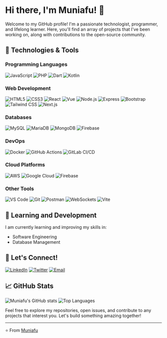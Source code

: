 # Hi there, I'm Muniafu! 👋

Welcome to my GitHub profile! I'm a passionate technologist, programmer, and lifelong learner. Here, you'll find an array of projects that I've been working on, along with contributions to the open-source community.

## 🔧 Technologies & Tools
### Programming Languages
![JavaScript](https://img.shields.io/badge/-JavaScript-F7DF1E?style=flat&logo=javascript&logoColor=white)
![PHP](https://img.shields.io/badge/-PHP-777BB4?style=flat&logo=php&logoColor=white)
![Dart](https://img.shields.io/badge/-Dart-0175C2?style=flat&logo=dart&logoColor=white)
![Kotlin](https://img.shields.io/badge/-Kotlin-0095D5?style=flat&logo=kotlin&logoColor=white)

### Web Development
![HTML5](https://img.shields.io/badge/-HTML5-E34F26?style=flat&logo=html5&logoColor=white)
![CSS3](https://img.shields.io/badge/-CSS3-1572B6?style=flat&logo=css3&logoColor=white)
![React](https://img.shields.io/badge/-React-61DAFB?style=flat&logo=react&logoColor=white)
![Vue](https://img.shields.io/badge/-Vue.js-4FC08D?style=flat&logo=vue.js&logoColor=white)
![Node.js](https://img.shields.io/badge/-Node.js-339933?style=flat&logo=node.js&logoColor=white)
![Express](https://img.shields.io/badge/-Express-000000?style=flat&logo=express&logoColor=white)
![Bootstrap](https://img.shields.io/badge/-Bootstrap-7952B3?style=flat&logo=bootstrap&logoColor=white)
![Tailwind CSS](https://img.shields.io/badge/-Tailwind%20CSS-38B2AC?style=flat&logo=tailwind-css&logoColor=white)
![Next.js](https://img.shields.io/badge/-Next.js-000000?style=flat&logo=next.js&logoColor=white)

### Databases
![MySQL](https://img.shields.io/badge/-MySQL-4479A1?style=flat&logo=mysql&logoColor=white)
![MariaDB](https://img.shields.io/badge/-MariaDB-003545?style=flat&logo=mariadb&logoColor=white)
![MongoDB](https://img.shields.io/badge/-MongoDB-47A248?style=flat&logo=mongodb&logoColor=white)
![Firebase](https://img.shields.io/badge/-Firebase-FFCA28?style=flat&logo=firebase&logoColor=white)

### DevOps
![Docker](https://img.shields.io/badge/-Docker-2496ED?style=flat&logo=docker&logoColor=white)
![GitHub Actions](https://img.shields.io/badge/-GitHub%20Actions-2088FF?style=flat&logo=github-actions&logoColor=white)
![GitLab CI/CD](https://img.shields.io/badge/-GitLab%20CI/CD-FCA121?style=flat&logo=gitlab&logoColor=white)

### Cloud Platforms
![AWS](https://img.shields.io/badge/-AWS-232F3E?style=flat&logo=amazon-aws&logoColor=white)
![Google Cloud](https://img.shields.io/badge/-Google%20Cloud-4285F4?style=flat&logo=google-cloud&logoColor=white)
![Firebase](https://img.shields.io/badge/-Firebase-FFCA28?style=flat&logo=firebase&logoColor=white)

### Other Tools
![VS Code](https://img.shields.io/badge/-VS%20Code-007ACC?style=flat&logo=visual-studio-code&logoColor=white)
![Git](https://img.shields.io/badge/-Git-F05032?style=flat&logo=git&logoColor=white)
![Postman](https://img.shields.io/badge/-Postman-FF6C37?style=flat&logo=postman&logoColor=white)
![WebSockets](https://img.shields.io/badge/-WebSockets-000000?style=flat&logo=websocket&logoColor=white)
![Vite](https://img.shields.io/badge/-Vite-646CFF?style=flat&logo=vite&logoColor=white)

## 🌱 Learning and Development
I am currently learning and improving my skills in:
- Software Engineering
- Database Management

## 💬 Let's Connect!
[![LinkedIn](https://img.shields.io/badge/-LinkedIn-0A66C2?style=flat&logo=linkedin&logoColor=white)](https://www.linkedin.com/in/muniafu)
[![Twitter](https://img.shields.io/badge/-Twitter-1DA1F2?style=flat&logo=twitter&logoColor=white)](https://twitter.com/muniafu)
[![Email](https://img.shields.io/badge/-Email-EA4335?style=flat&logo=gmail&logoColor=white)](mailto:muniafu@example.com)

## 📈 GitHub Stats
![Muniafu's GitHub stats](https://github-readme-stats.vercel.app/api?username=Muniafu&show_icons=true&theme=radical)
![Top Languages](https://github-readme-stats.vercel.app/api/top-langs/?username=Muniafu&layout=compact&theme=radical)

Feel free to explore my repositories, open issues, and contribute to any projects that interest you. Let's build something amazing together!

---

⭐️ From [Muniafu](https://github.com/Muniafu)
